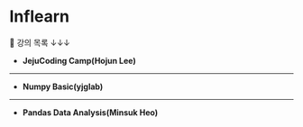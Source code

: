 # Inflearn
📆  강의 목록 ↓↓↓

- **JejuCoding Camp(Hojun Lee)**
---
- **Numpy Basic(yjglab)**
---
- **Pandas Data Analysis(Minsuk Heo)**
